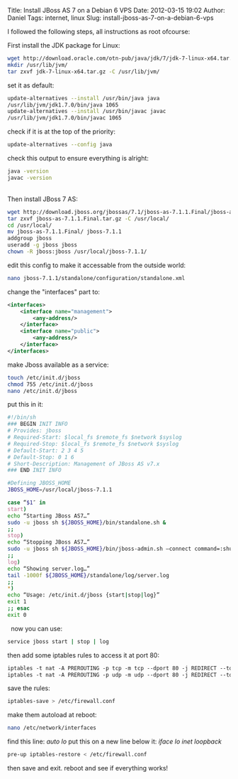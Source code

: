 Title: Install JBoss AS 7 on a Debian 6 VPS
Date: 2012-03-15 19:02
Author: Daniel
Tags: internet, linux
Slug: install-jboss-as-7-on-a-debian-6-vps

I followed the following steps, all instructions as root ofcourse:

First install the JDK package for Linux:
```bash
wget http://download.oracle.com/otn-pub/java/jdk/7/jdk-7-linux-x64.tar.gz
mkdir /usr/lib/jvm/  
tar zxvf jdk-7-linux-x64.tar.gz -C /usr/lib/jvm/
```

set it as default:
```bash
update-alternatives --install /usr/bin/java java
/usr/lib/jvm/jdk1.7.0/bin/java 1065  
update-alternatives --install /usr/bin/javac javac
/usr/lib/jvm/jdk1.7.0/bin/javac 1065
```

check if it is at the top of the priority:  
```bash
update-alternatives --config java
```
check this output to ensure everything is alright:
```bash
java -version
javac -version
```
   
Then install JBoss 7 AS:
```bash
wget http://download.jboss.org/jbossas/7.1/jboss-as-7.1.1.Final/jboss-as-7.1.1.Final.tar.gz
tar zxvf jboss-as-7.1.1.Final.tar.gz -C /usr/local/
cd /usr/local/
mv jboss-as-7.1.1.Final/ jboss-7.1.1
addgroup jboss
useradd -g jboss jboss  
chown -R jboss:jboss /usr/local/jboss-7.1.1/
```

edit this config to make it accessable from the outside world:
```bash
nano jboss-7.1.1/standalone/configuration/standalone.xml
```

change the "interfaces" part to:

```xml
<interfaces>
    <interface name="management">
        <any-address/>
    </interface>
    <interface name="public">
        <any-address/>
    </interface>
</interfaces>
```

make Jboss available as a service:  
```bash
touch /etc/init.d/jboss
chmod 755 /etc/init.d/jboss  
nano /etc/init.d/jboss
```

put this in it:
```bash
#!/bin/sh
### BEGIN INIT INFO
# Provides: jboss
# Required-Start: $local_fs $remote_fs $network $syslog
# Required-Stop: $local_fs $remote_fs $network $syslog
# Default-Start: 2 3 4 5
# Default-Stop: 0 1 6
# Short-Description: Management of JBoss AS v7.x
### END INIT INFO

#Defining JBOSS_HOME
JBOSS_HOME=/usr/local/jboss-7.1.1

case “$1″ in
start)
echo “Starting JBoss AS7…”
sudo -u jboss sh ${JBOSS_HOME}/bin/standalone.sh &
;;
stop)
echo “Stopping JBoss AS7…”
sudo -u jboss sh ${JBOSS_HOME}/bin/jboss-admin.sh –connect command=:shutdown
;;
log)
echo “Showing server.log…”
tail -1000f ${JBOSS_HOME}/standalone/log/server.log
;;
*)
echo “Usage: /etc/init.d/jboss {start|stop|log}”
exit 1
;; esac
exit 0
```
 
now you can use:
```bash
service jboss start | stop | log
```

then add some iptables rules to access it at port 80:
```bash
iptables -t nat -A PREROUTING -p tcp -m tcp --dport 80 -j REDIRECT --to-ports 8080
iptables -t nat -A PREROUTING -p udp -m udp --dport 80 -j REDIRECT --to-ports 8080
```

save the rules:

```bash
iptables-save > /etc/firewall.conf
```
make them autoload at reboot:
```bash
nano /etc/network/interfaces
```
find this line: _auto lo_
put this on a new line below it: _iface lo inet loopback_

```bash
pre-up iptables-restore < /etc/firewall.conf
```

then save and exit. reboot and see if everything works!
